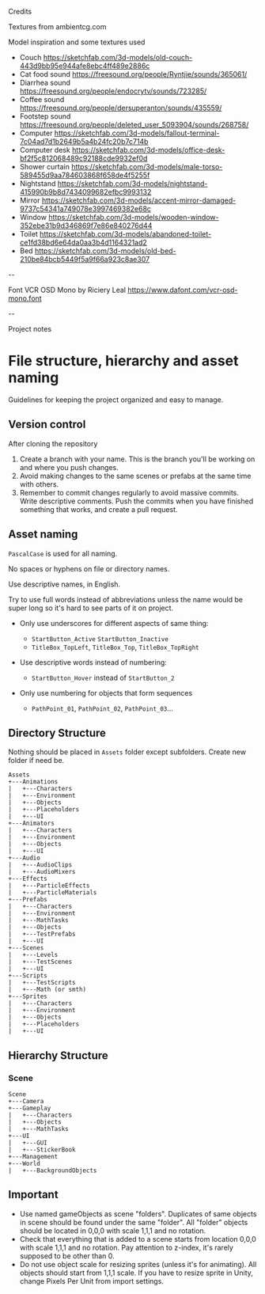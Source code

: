 Credits

Textures from ambientcg.com

Model inspiration and some textures used
- Couch https://sketchfab.com/3d-models/old-couch-443d9bb95e944afe8ebc4ff489e2886c
- Cat food sound https://freesound.org/people/Ryntjie/sounds/365061/
- Diarrhea sound https://freesound.org/people/endocrytv/sounds/723285/
- Coffee sound https://freesound.org/people/dersuperanton/sounds/435559/
- Footstep sound https://freesound.org/people/deleted_user_5093904/sounds/268758/
- Computer https://sketchfab.com/3d-models/fallout-terminal-7c04ad7d1b2649b5a4b24fc20b7c714b
- Computer desk https://sketchfab.com/3d-models/office-desk-bf2f5c812068489c92188cde9932ef0d
- Shower curtain https://sketchfab.com/3d-models/male-torso-589455d9aa784603868f658de4f5255f
- Nightstand https://sketchfab.com/3d-models/nightstand-415990b9b8d7434099682efbc9993132
- Mirror https://sketchfab.com/3d-models/accent-mirror-damaged-9737c54341a749078e3997469382e68c
- Window https://sketchfab.com/3d-models/wooden-window-352ebe31b9d346869f7e86e840276d44
- Toilet https://sketchfab.com/3d-models/abandoned-toilet-ce1fd38bd6e64da0aa3b4d1164321ad2
- Bed https://sketchfab.com/3d-models/old-bed-210be84bcb5449f5a9f66a923c8ae307

--

Font VCR OSD Mono by Riciery Leal
https://www.dafont.com/vcr-osd-mono.font

--

Project notes

# File structure, hierarchy and asset naming
Guidelines for keeping the project organized and easy to manage.

## Version control
After cloning the repository
1. Create a branch with your name. This is the branch you'll be working on and where you push changes.
2. Avoid making changes to the same scenes or prefabs at the same time with others.
3. Remember to commit changes regularly to avoid massive commits. Write descriptive comments. Push the commits when you have finished something that works, and create a pull request.

## Asset naming

`PascalCase` is used for all naming.

No spaces or hyphens on file or directory names.

Use descriptive names, in English.

Try to use full words instead of abbreviations unless the name would be super long so it's hard to see parts of it on project.

-	Only use underscores for different aspects of same thing:
    -	`StartButton_Active` `StartButton_Inactive`
    -	`TitleBox_TopLeft`, `TitleBox_Top`, `TitleBox_TopRight`

- Use descriptive words instead of numbering:
    - `StartButton_Hover` instead of `StartButton_2`

-	Only use numbering for objects that form sequences
    -	`PathPoint_01`, `PathPoint_02`, `PathPoint_03`...

## Directory Structure
Nothing should be placed in `Assets` folder except subfolders. Create new folder if need be.

```
Assets
+---Animations
|   +---Characters
|   +---Environment
|   +---Objects
|   +---Placeholders
|   +---UI
+---Animators
|   +---Characters
|   +---Environment
|   +---Objects
|   +---UI
+---Audio
|   +---AudioClips
|   +---AudioMixers
+---Effects
|   +---ParticleEffects
|   +---ParticleMaterials
+---Prefabs
|   +---Characters
|   +---Environment
|   +---MathTasks
|   +---Objects
|   +---TestPrefabs
|   +---UI
+---Scenes
|   +---Levels
|   +---TestScenes
|   +---UI
+---Scripts
|   +---TestScripts
|   +---Math (or smth)
+---Sprites
|   +---Characters
|   +---Environment
|   +---Objects
|   +---Placeholders
|   +---UI
```

## Hierarchy Structure
### Scene
```
Scene
+---Camera
+---Gameplay
|   +---Characters
|   +---Objects
|   +---MathTasks
+---UI
|   +---GUI
|   +---StickerBook
+---Management
+---World
|   +---BackgroundObjects
```

## Important

- Use named gameObjects as scene "folders". Duplicates of same objects in scene should be found under the same "folder". All "folder" objects should be located in 0,0,0 with scale 1,1,1 and no rotation.
- Check that everything that is added to a scene starts from location 0,0,0 with scale 1,1,1 and no rotation. Pay attention to z-index, it's rarely supposed to be other than 0.
- Do not use object scale for resizing sprites (unless it's for animating). All objects should start from 1,1,1 scale. If you have to resize sprite in Unity, change Pixels Per Unit from import settings.

